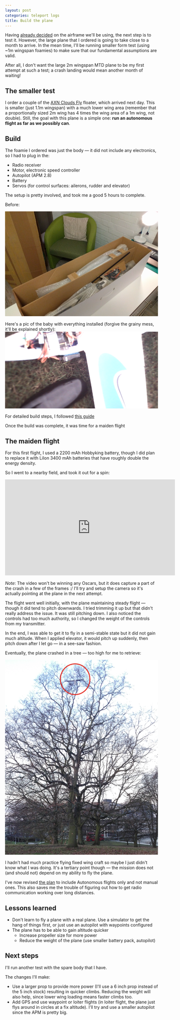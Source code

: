 ```yaml
---
layout: post
categories: teleport logs
title: Build the plane
---
```

Having [already decided](/teleport/logs/plane-design) on the airframe we'll be using, the next step is to test it. However, the large plane that I ordered is going to take close to a month to arrive. In the mean time, I'll be running smaller form test (using ~1m wingspan foamies) to make sure that our fundamental assumptions are valid.

After all, I don't want the large 2m wingspan MTD plane to be my first attempt at such a test; a crash landing would mean another month of waiting!

## The smaller test
I order a couple of the [AXN Clouds Fly](https://hobbyking.com/en_us/floater-jet-epo-arf.html) floater, which arrived next day. This is smaller (just 1.1m wingspan) with a much lower wing area (remember that a proportionally sized 2m wing has 4 times the wing area of a 1m wing, not double). Still, the goal with this plane is a simple one: **run an autonomous flight as far as we possibly can**.

## Build
The foamie I ordered was just the body &mdash; it did not include any electronics, so I had to plug in the:

- Radio receiver
- Motor, electronic speed controller
- Autopilot (APM 2.8)
- Battery
- Servos (for control surfaces: ailerons, rudder and elevator)

The setup is pretty involved, and took me a good 5 hours to complete. 

Before:

![Unpacked](/assets/projects/teleport/axn-unpacked.png)

Here's a pic of the baby with everything installed (forgive the grainy mess, it'll be explained shortly):
![AXN grainy mess](/assets/projects/teleport/axn-grainy-mess.png)

For detailed build steps, I followed [this guide](http://beta.ivc.no/wiki/index.php/AXN_Clouds_Fly_Setup)

Once the build was complete, it was time for a maiden flight

## The maiden flight
For this first flight, I used a 2200 mAh Hobbyking battery, though I did plan to replace it with LiIon 3400 mAh batteries that have roughly double the energy density.

So I went to a nearby field, and took it out for a spin:
<iframe width="560" height="315" src="https://www.youtube.com/embed/M49BoK_RGzU" frameborder="0" allowfullscreen></iframe>

*Note*: The video won't be winning any Oscars, but it does capture a part of the crash in a few of the frames :/ I'll try and setup the camera so it's actually pointing at the plane in the next attempt. 

The flight went well initially, with the plane maintaining steady flight &mdash; though it did tend to pitch downwards. I tried trimming it up but that didn't really address the issue. It was still pitching down. I also noticed the controls had too much authority, so I changed the weight of the controls from my transmitter.

In the end, I was able to get it to fly in a semi-stable state but it did not gain much altitude. When I applied elevator, it would pitch up suddenly, then pitch down after I let go &mdash; in a see-saw fashion.

Eventually, the plane crashed in a tree &mdash; too high for me to retrieve:

![Stuck in Tree](/assets/projects/teleport/axn-stuck-tree.png)

I hadn't had much practice flying fixed wing craft so maybe I just didn't know what I was doing. It's a tertiary point though &mdash; the mission does not (and should not) depend on my ability to fly the plane.

I've now revised [the plan](/teleport) to include Autonomous flights only and not manual ones. This also saves me the trouble of figuring out how to get radio communication working over long distances.

## Lessons learned

- Don't learn to fly a plane with a real plane. Use a simulator to get the hang of things first, or just use an autopilot with waypoints configured
- The plane has to be able to gain altitude quicker
  - Increase propeller size for more power
  - Reduce the weight of the plane (use smaller battery pack, autopilot)

## Next steps
I'll run another test with the spare body that I have.

The changes I'll make:
- Use a larger prop to provide more power (I'll use a 6 inch prop instead of the 5 inch stock) resulting in quicker climbs. Reducing the weight will also help, since lower wing loading means faster climbs too.
- Add GPS and use waypoint or loiter flights (in loiter flight, the plane just flys around in circles at a fix altitude). I'll try and use a smaller autopilot since the APM is pretty big.
